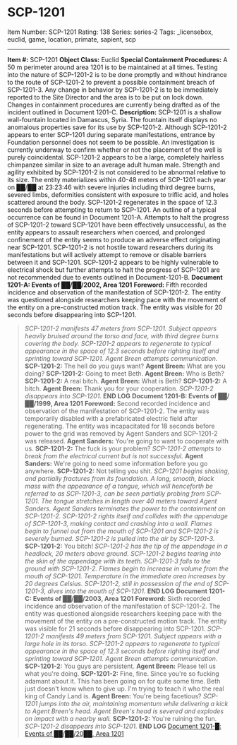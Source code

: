 # SCP-1201
Item Number: SCP-1201
Rating: 138
Series: series-2
Tags: _licensebox, euclid, game, location, primate, sapient, scp

---

**Item #:** SCP-1201
**Object Class:** Euclid
**Special Containment Procedures:** A 50 m perimeter around area 1201 is to be maintained at all times. Testing into the nature of SCP-1201-2 is to be done promptly and without hindrance to the route of SCP-1201-2 to prevent a possible containment breach of SCP-1201-3.
Any change in behavior by SCP-1201-2 is to be immediately reported to the Site Director and the area is to be put on lock down.
Changes in containment procedures are currently being drafted as of the incident outlined in Document 1201-C.
**Description:** SCP-1201 is a shallow wall-fountain located in Damascus, Syria. The fountain itself displays no anomalous properties save for its use by SCP-1201-2. Although SCP-1201-2 appears to enter SCP-1201 during separate manifestations, entrance by Foundation personnel does not seem to be possible. An investigation is currently underway to confirm whether or not the placement of the well is purely coincidental.
SCP-1201-2 appears to be a large, completely hairless chimpanzee similar in size to an average adult human male. Strength and agility exhibited by SCP-1201-2 is not considered to be abnormal relative to its size.
The entity materializes within 40-48 meters of SCP-1201 each year on ██/██ at 23:23:46 with severe injuries including third degree burns, severed limbs, deformities consistent with exposure to triflic acid, and holes scattered around the body. SCP-1201-2 regenerates in the space of 12.3 seconds before attempting to return to SCP-1201. An outline of a typical occurrence can be found in Document 1201-A.
Attempts to halt the progress of SCP-1201-2 toward SCP-1201 have been effectively unsuccessful, as the entity appears to assault researchers when coerced, and prolonged confinement of the entity seems to produce an adverse effect originating near SCP-1201. SCP-1201-2 is not hostile toward researchers during its manifestations but will actively attempt to remove or disable barriers between it and SCP-1201. SCP-1201-2 appears to be highly vulnerable to electrical shock but further attempts to halt the progress of SCP-1201 are not recommended due to events outlined in Document-1201-B.
**Document 1201-A: Events of ██/██/2002, Area 1201**
**Foreword:** Fifth recorded incidence and observation of the manifestation of SCP-1201-2. The entity was questioned alongside researchers keeping pace with the movement of the entity on a pre-constructed motion track. The entity was visible for 20 seconds before disappearing into SCP-1201.
> _SCP-1201-2 manifests 47 meters from SCP-1201. Subject appears heavily bruised around the torso and face, with third degree burns covering the body. SCP-1201-2 appears to regenerate to typical appearance in the space of 12.3 seconds before righting itself and sprinting toward SCP-1201. Agent Breen attempts communication._
> **SCP-1201-2:** The hell do you guys want?
> **Agent Breen:** What are you doing?
> **SCP-1201-2:** Going to meet Beth.
> **Agent Breen:** Who is Beth?
> **SCP-1201-2:** A real bitch.
> **Agent Breen:** What is Beth?
> **SCP-1201-2:** A bitch.
> **Agent Breen:** Thank you for your cooperation.
> _SCP-1201-2 disappears into SCP-1201._
> **END LOG**
**Document 1201-B: Events of ██/██/1999, Area 1201**
**Foreword:** Second recorded incidence and observation of the manifestation of SCP-1201-2. The entity was temporarily disabled with a prefabricated electric field after regenerating. The entity was incapacitated for 18 seconds before power to the grid was removed by Agent Sanders and SCP-1201-2 was released.
> **Agent Sanders:** You're going to want to cooperate with us.
> **SCP-1201-2:** The fuck is your problem?
> _SCP-1201-2 attempts to break from the electrical current but is not successful._
> **Agent Sanders:** We're going to need some information before you go anywhere.
> **SCP-1201-2:** Not telling you shit.
> _SCP-1201 begins shaking, and partially fractures from its foundation. A long, smooth, black mass with the appearance of a tongue, which will henceforth be referred to as SCP-1201-3, can be seen partially probing from SCP-1201. The tongue stretches in length over 40 meters toward Agent Sanders._
> _Agent Sanders terminates the power to the containment on SCP-1201-2. SCP-1201-2 rights itself and collides with the appendage of SCP-1201-3, making contact and crashing into a wall._
> _Flames begin to funnel out from the mouth of SCP-1201 and SCP-1201-2 is severely burned. SCP-1201-2 is pulled into the air by SCP-1201-3._
> **SCP-1201-2:** You bitch!
> _SCP-1201-2 has the tip of the appendage in a headlock, 20 meters above ground. SCP-1201-2 begins tearing into the skin of the appendage with its teeth._
> _SCP-1201-3 falls to the ground with SCP-1201-2._
> _Flames begin to increase in volume from the mouth of SCP-1201. Temperature in the immediate area increases by 20 degrees Celsius._
> _SCP-1201-2, still in possession of the end of SCP-1201-3, dives into the mouth of SCP-1201._
> **END LOG**
**Document 1201-C: Events of ██/██/2003, Area 1201**
**Foreword:** Sixth recorded incidence and observation of the manifestation of SCP-1201-2. The entity was questioned alongside researchers keeping pace with the movement of the entity on a pre-constructed motion track. The entity was visible for 21 seconds before disappearing into SCP-1201.
> _SCP-1201-2 manifests 49 meters from SCP-1201. Subject appears with a large hole in its torso. SCP-1201-2 appears to regenerate to typical appearance in the space of 12.3 seconds before righting itself and sprinting toward SCP-1201. Agent Breen attempts communication._
> **SCP-1201-2:** You guys are persistent.
> **Agent Breen:** Please tell us what you're doing.
> **SCP-1201-2:** Fine, fine. Since you're so fucking adamant about it. This has been going on for quite some time. Beth just doesn't know when to give up. I'm trying to teach it who the real king of Candy Land is.
> **Agent Breen:** You're being facetious?
> _SCP-1201 jumps into the air, maintaining momentum while delivering a kick to Agent Breen's head. Agent Breen's head is severed and explodes on impact with a nearby wall._
> **SCP-1201-2:** You're ruining the fun.
> _SCP-1201-2 disappears into SCP-1201._
> **END LOG**
[Document 1201-█: Events of ██/██/20██, Area 1201](/document-1201)